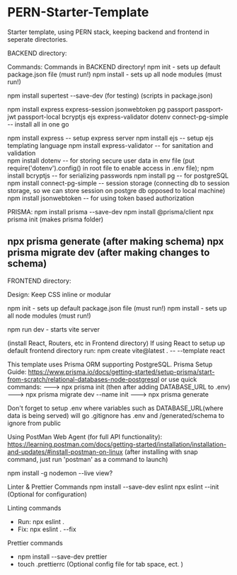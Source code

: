 # PERN-Starter-Template
Starter template, using PERN stack, keeping backend and frontend in seperate directories. 

BACKEND directory:

Commands:
Commands in BACKEND directory!
npm init - sets up default package.json file (must run!)
npm install - sets up all node modules (must run!)

npm install supertest --save-dev (for testing) (scripts in package.json)

npm install express express-session jsonwebtoken pg passport passport-jwt passport-local bcryptjs ejs express-validator dotenv connect-pg-simple -- install all in one go

npm install express  -- setup express server
npm install ejs -- setup ejs templating language
npm install express-validator -- for sanitation and validation    
npm install dotenv -- for storing secure user data in env file   (put require('dotenv').config() in root file to enable access in .env file); 
npm install bcryptjs -- for serializing passwords
npm install pg -- for postgreSQL
npm install connect-pg-simple -- session storage (connecting db to session storage, so we can store session on postgre db opposed to local machine)
npm install jsonwebtoken -- for using token based authorization

PRISMA:
npm install prisma --save-dev
npm install @prisma/client
npx prisma init  (makes prisma folder)

npx prisma generate (after making schema)
npx prisma migrate dev (after making changes to schema)
 ----------------------------------------------------------------------
FRONTEND directory:

Design: Keep CSS inline or modular

npm init - sets up default package.json file (must run!)
npm install - sets up all node modules (must run!)

npm run dev - starts vite server

(install React, Routers, etc in Frontend directory)
If using React to setup up default frontend directory run: 
npm create vite@latest . -- --template react


This template uses Prisma ORM supporting PostgreSQL. 
Prisma Setup Guide: https://www.prisma.io/docs/getting-started/setup-prisma/start-from-scratch/relational-databases-node-postgresql 
or use quick commands: 
 ---> npx prisma init  (then after adding DATABASE_URL to .env)  ---> npx prisma migrate dev --name init  ---> npx prisma generate

Don't forget to setup .env where variables such as DATABASE_URL(where data is being served) will go
.gitignore has .env and /generated/schema to ignore from public 

Using PostMan Web Agent (for full API functionality): https://learning.postman.com/docs/getting-started/installation/installation-and-updates/#install-postman-on-linux   (after installing with snap command, just run 'postman' as a command to launch)

npm install -g nodemon --live view? 

Linter & Prettier Commands
npm install --save-dev eslint
npx eslint --init   (Optional for configuration)  

Linting commands
- Run: npx eslint .
- Fix: npx eslint . --fix

Prettier commands
- npm install --save-dev prettier
- touch .prettierrc  (Optional config file for tab space, ect. )